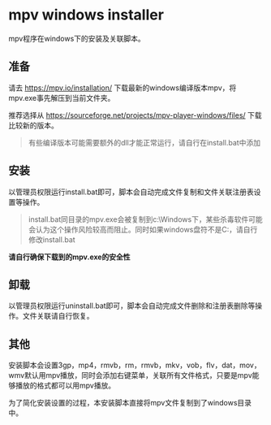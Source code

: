 # mpv windows installer

mpv程序在windows下的安装及关联脚本。

## 准备
请去 https://mpv.io/installation/ 下载最新的windows编译版本mpv，将mpv.exe事先解压到当前文件夹。

推荐选择从 https://sourceforge.net/projects/mpv-player-windows/files/ 下载比较新的版本。

> 有些编译版本可能需要额外的dll才能正常运行，请自行在install.bat中添加

## 安装
以管理员权限运行install.bat即可，脚本会自动完成文件复制和文件关联注册表设置等操作。

> install.bat同目录的mpv.exe会被复制到c:\Windows下，某些杀毒软件可能会认为这个操作风险较高而阻止。同时如果windows盘符不是C:，请自行修改install.bat

**请自行确保下载到的mpv.exe的安全性**



## 卸载
以管理员权限运行uninstall.bat即可，脚本会自动完成文件删除和注册表删除等操作。文件关联请自行恢复。


## 其他
安装脚本会设置3gp，mp4，rmvb，rm，rmvb，mkv，vob，flv，dat，mov，wmv默认用mpv播放，同时会添加右键菜单，关联所有文件格式，只要是mpv能够播放的格式都可以用mpv播放。

为了简化安装设置的过程，本安装脚本直接将mpv文件复制到了windows目录中。
